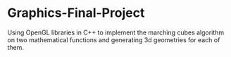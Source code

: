 # Graphics-Final-Project
Using OpenGL libraries in C++ to implement the marching cubes algorithm on two mathematical functions and generating 3d geometries for each of them.

